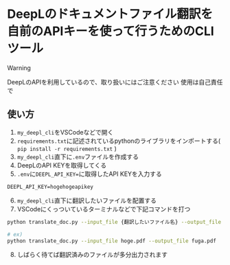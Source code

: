 # DeepLのドキュメントファイル翻訳を自前のAPIキーを使って行うためのCLIツール

> [!WARNING]
> DeepLのAPIを利用しているので、取り扱いにはご注意ください
> 使用は自己責任で

## 使い方

1. `my_deepl_cli`をVSCodeなどで開く
2. `requirements.txt`に記述されているpythonのライブラリをインポートする( `pip install -r requirements.txt` )
3. `my_deepl_cli`直下に`.env`ファイルを作成する
4. DeepLのAPI KEYを取得してくる
5. `.env`に`DEEPL_API_KEY=`に取得したAPI KEYを入力する

```.env
DEEPL_API_KEY=hogehogeapikey
```
6. `my_deepl_cli`直下に翻訳したいファイルを配置する
7. VSCodeにくっついているターミナルなどで下記コマンドを打つ

```sh
python translate_doc.py --input_file {翻訳したいファイル名} --output_file {出力ファイル名}

# ex)
python translate_doc.py --input_file hoge.pdf --output_file fuga.pdf
```

8. しばらく待てば翻訳済みのファイルが多分出力されます
